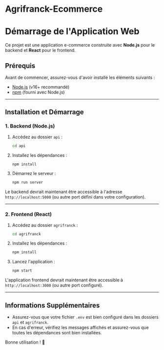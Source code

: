 ﻿# Agrifranck-Ecommerce
# Démarrage de l'Application Web

Ce projet est une application e-commerce construite avec **Node.js** pour le backend et **React** pour le frontend.

## Prérequis
Avant de commencer, assurez-vous d'avoir installé les éléments suivants :
- [Node.js](https://nodejs.org/) (v16+ recommandé)
- [npm](https://www.npmjs.com/) (fourni avec Node.js)

---

## Installation et Démarrage

### 1. Backend (Node.js)

1. Accédez au dossier `api` :
   ```sh
   cd api
   ```
2. Installez les dépendances :
   ```sh
   npm install
   ```
3. Démarrez le serveur :
   ```sh
   npm run server
   ```

Le backend devrait maintenant être accessible à l'adresse `http://localhost:5000` (ou autre port défini dans votre configuration).

---

### 2. Frontend (React)

1. Accédez au dossier `agrifranck` :
   ```sh
   cd agrifranck
   ```
2. Installez les dépendances :
   ```sh
   npm install
   ```
3. Lancez l'application :
   ```sh
   npm start
   ```

L'application frontend devrait maintenant être accessible à `http://localhost:3000` (ou autre port configuré).

---

## Informations Supplémentaires
- Assurez-vous que votre fichier `.env` est bien configuré dans les dossiers `api` et `agrifranck`.
- En cas d'erreur, vérifiez les messages affichés et assurez-vous que toutes les dépendances sont bien installées.

Bonne utilisation ! 🚀

